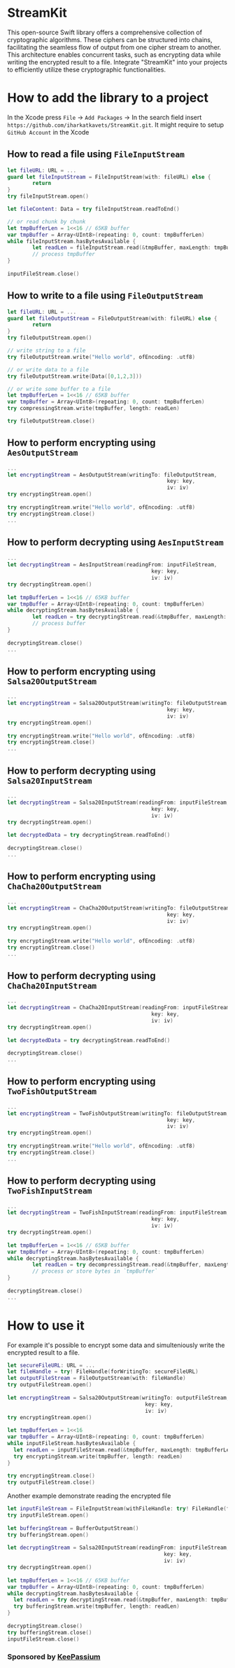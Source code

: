 # StreamKit
This open-source Swift library offers a comprehensive collection of cryptographic algorithms. These ciphers can be structured into chains, facilitating the seamless flow of output from one cipher stream to another. This architecture enables concurrent tasks, such as encrypting data while writing the encrypted result to a file. Integrate "StreamKit" into your projects to efficiently utilize these cryptographic functionalities.

# How to add the library to a project
In the Xcode press `File` -> `Add Packages` -> In the search field insert `https://github.com/iharkatkavets/StreamKit.git`.
It might require to setup `GitHub Account` in the Xcode

## How to read a file using `FileInputStream`
```swift
let fileURL: URL = ...
guard let fileInputStream = FileInputStream(with: fileURL) else {
        return
}
try fileInputStream.open()

let fileContent: Data = try fileInputStream.readToEnd()

// or read chunk by chunk
let tmpBufferLen = 1<<16 // 65KB buffer
var tmpBuffer = Array<UInt8>(repeating: 0, count: tmpBufferLen)
while fileInputStream.hasBytesAvailable {
        let readLen = fileInputStream.read(&tmpBuffer, maxLength: tmpBufferLen)
        // process tmpBuffer
}
        
inputFileStream.close()
```

## How to write to a file using `FileOutputStream`
```swift
let fileURL: URL = ...
guard let fileOutputStream = FileOutputStream(with: fileURL) else {
        return
}
try fileOutputStream.open()

// write string to a file      
try fileOutputStream.write("Hello world", ofEncoding: .utf8)

// or write data to a file
try fileOutputStream.write(Data([0,1,2,3]))

// or write some buffer to a file
let tmpBufferLen = 1<<16 // 65KB buffer
var tmpBuffer = Array<UInt8>(repeating: 0, count: tmpBufferLen)
try compressingStream.write(tmpBuffer, length: readLen)

try fileOutputStream.close()
```

## How to perform encrypting using `AesOutputStream`
```swift
...
let encryptingStream = AesOutputStream(writingTo: fileOutputStream,
                                                   key: key,
                                                   iv: iv)
try encryptingStream.open()
                    
try encryptingStream.write("Hello world", ofEncoding: .utf8)
try encryptingStream.close()
...
```

## How to perform decrypting using `AesInputStream`
```swift
...
let decryptingStream = AesInputStream(readingFrom: inputFileStream,
                                              key: key,
                                              iv: iv)
try decryptingStream.open()
        
let tmpBufferLen = 1<<16 // 65KB buffer
var tmpBuffer = Array<UInt8>(repeating: 0, count: tmpBufferLen)
while decryptingStream.hasBytesAvailable {
        let readLen = try decryptingStream.read(&tmpBuffer, maxLength: tmpBufferLen)
        // process buffer
}
        
decryptingStream.close()
...
```

## How to perform encrypting using `Salsa20OutputStream`
```swift
...
let encryptingStream = Salsa20OutputStream(writingTo: fileOutputStream,
                                                   key: key,
                                                   iv: iv)
try encryptingStream.open()
                    
try encryptingStream.write("Hello world", ofEncoding: .utf8)
try encryptingStream.close()
...
```

## How to perform decrypting using `Salsa20InputStream`
```swift
...
let decryptingStream = Salsa20InputStream(readingFrom: inputFileStream,
                                              key: key,
                                              iv: iv)
try decryptingStream.open()
        
let decryptedData = try decryptingStream.readToEnd()
        
decryptingStream.close()
...
```

## How to perform encrypting using `ChaCha20OutputStream`
```swift
...
let encryptingStream = ChaCha20OutputStream(writingTo: fileOutputStream,
                                                   key: key,
                                                   iv: iv)
try encryptingStream.open()
                    
try encryptingStream.write("Hello world", ofEncoding: .utf8)
try encryptingStream.close()
...
```

## How to perform decrypting using `ChaCha20InputStream`
```swift
...
let decryptingStream = ChaCha20InputStream(readingFrom: inputFileStream,
                                              key: key,
                                              iv: iv)
try decryptingStream.open()
        
let decryptedData = try decryptingStream.readToEnd()
        
decryptingStream.close()
...
```


## How to perform encrypting using `TwoFishOutputStream`
```swift
...
let encryptingStream = TwoFishOutputStream(writingTo: fileOutputStream,
                                                   key: key,
                                                   iv: iv)
try encryptingStream.open()
                    
try encryptingStream.write("Hello world", ofEncoding: .utf8)
try encryptingStream.close()
...
```

## How to perform decrypting using `TwoFishInputStream`
```swift
...
let decryptingStream = TwoFishInputStream(readingFrom: inputFileStream,
                                              key: key,
                                              iv: iv)
try decryptingStream.open()
        
let tmpBufferLen = 1<<16 // 65KB buffer
var tmpBuffer = Array<UInt8>(repeating: 0, count: tmpBufferLen)
while decryptingStream.hasBytesAvailable {
        let readLen = try decompressingStream.read(&tmpBuffer, maxLength: tmpBufferLen)
        // process or store bytes in `tmpBuffer`
}
        
decryptingStream.close()
...
```

# How to use it
For example it's possible to encrypt some data and simulteniously write the encrypted result to a file. 
```swift
let secureFileURL: URL = ...
let fileHandle = try! FileHandle(forWritingTo: secureFileURL)
let outputFileStream = FileOutputStream(with: fileHandle)
try outputFileStream.open()
        
let encryptingStream = Salsa20OutputStream(writingTo: outputFileStream,
                                            key: key,
                                            iv: iv)
try encryptingStream.open()
                
let tmpBufferLen = 1<<16 
var tmpBuffer = Array<UInt8>(repeating: 0, count: tmpBufferLen)
while inputFileStream.hasBytesAvailable {
  let readLen = inputFileStream.read(&tmpBuffer, maxLength: tmpBufferLen)
  try encryptingStream.write(tmpBuffer, length: readLen)
}
        
try encryptingStream.close()
try outputFileStream.close()
```

Another example demonstrate reading the encrypted file 
```swift
let inputFileStream = FileInputStream(withFileHandle: try! FileHandle(forReadingFrom: secureFileURL))
try inputFileStream.open()
        
let bufferingStream = BufferOutputStream()
try bufferingStream.open()
        
let decryptingStream = Salsa20InputStream(readingFrom: inputFileStream,
                                                  key: key,
                                                  iv: iv)
try decryptingStream.open()
        
let tmpBufferLen = 1<<16 // 65KB buffer
var tmpBuffer = Array<UInt8>(repeating: 0, count: tmpBufferLen)
while decryptingStream.hasBytesAvailable {
  let readLen = try decryptingStream.read(&tmpBuffer, maxLength: tmpBufferLen)
  try bufferingStream.write(tmpBuffer, length: readLen)
}
        
decryptingStream.close()
try bufferingStream.close()
inputFileStream.close()

```


### Sponsored by [KeePassium](https://github.com/keepassium)

